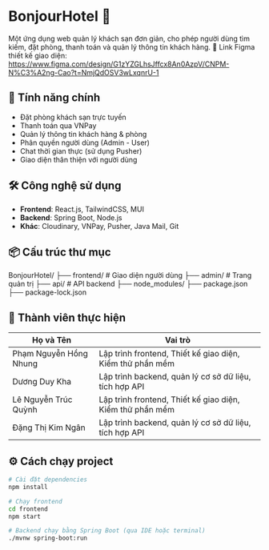 # BonjourHotel 🏨

Một ứng dụng web quản lý khách sạn đơn giản, cho phép người dùng tìm kiếm, đặt phòng, thanh toán và quản lý thông tin khách hàng.
🔗 Link Figma thiết kế giao diện:
https://www.figma.com/design/G1zYZGLhsJffcx8An0AzpV/CNPM-N%C3%A2ng-Cao?t=NmjQdOSV3wLxqnrU-1

## 🚀 Tính năng chính
- Đặt phòng khách sạn trực tuyến
- Thanh toán qua VNPay
- Quản lý thông tin khách hàng & phòng
- Phân quyền người dùng (Admin - User)
- Chat thời gian thực (sử dụng Pusher)
- Giao diện thân thiện với người dùng

## 🛠️ Công nghệ sử dụng
- **Frontend**: React.js, TailwindCSS, MUI
- **Backend**: Spring Boot, Node.js
- **Khác**: Cloudinary, VNPay, Pusher, Java Mail, Git

## 📦 Cấu trúc thư mục
BonjourHotel/
├── frontend/       # Giao diện người dùng
├── admin/          # Trang quản trị
├── api/            # API backend
├── node_modules/
├── package.json
├── package-lock.json

## 👥 Thành viên thực hiện

| Họ và Tên               | Vai trò             |
|-------------------------|----------------------|
| Phạm Nguyễn Hồng Nhung  | Lập trình frontend, Thiết kế giao diện, Kiểm thử phần mềm |
| Dương Duy Kha           | Lập trình backend, quản lý cơ sở dữ liệu, tích hợp API |
| Lê Nguyễn Trúc Quỳnh    | Lập trình frontend, Thiết kế giao diện, Kiểm thử phần mềm |
| Đặng Thị Kim Ngân       | Lập trình backend, quản lý cơ sở dữ liệu, tích hợp API |

## ⚙️ Cách chạy project
```bash
# Cài đặt dependencies
npm install

# Chạy frontend
cd frontend
npm start

# Backend chạy bằng Spring Boot (qua IDE hoặc terminal)
./mvnw spring-boot:run
